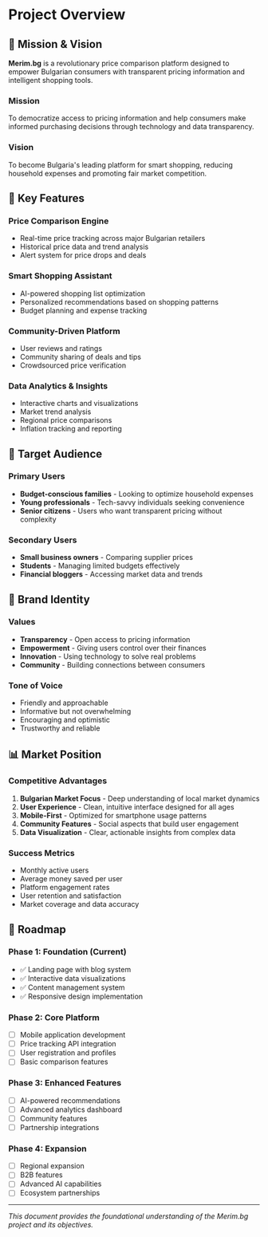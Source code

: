 # Project Overview

## 🎯 Mission & Vision

**Merim.bg** is a revolutionary price comparison platform designed to empower Bulgarian consumers with transparent pricing information and intelligent shopping tools.

### Mission
To democratize access to pricing information and help consumers make informed purchasing decisions through technology and data transparency.

### Vision
To become Bulgaria's leading platform for smart shopping, reducing household expenses and promoting fair market competition.

## 🌟 Key Features

### Price Comparison Engine
- Real-time price tracking across major Bulgarian retailers
- Historical price data and trend analysis
- Alert system for price drops and deals

### Smart Shopping Assistant
- AI-powered shopping list optimization
- Personalized recommendations based on shopping patterns
- Budget planning and expense tracking

### Community-Driven Platform
- User reviews and ratings
- Community sharing of deals and tips
- Crowdsourced price verification

### Data Analytics & Insights
- Interactive charts and visualizations
- Market trend analysis
- Regional price comparisons
- Inflation tracking and reporting

## 👥 Target Audience

### Primary Users
- **Budget-conscious families** - Looking to optimize household expenses
- **Young professionals** - Tech-savvy individuals seeking convenience
- **Senior citizens** - Users who want transparent pricing without complexity

### Secondary Users
- **Small business owners** - Comparing supplier prices
- **Students** - Managing limited budgets effectively
- **Financial bloggers** - Accessing market data and trends

## 🎨 Brand Identity

### Values
- **Transparency** - Open access to pricing information
- **Empowerment** - Giving users control over their finances
- **Innovation** - Using technology to solve real problems
- **Community** - Building connections between consumers

### Tone of Voice
- Friendly and approachable
- Informative but not overwhelming
- Encouraging and optimistic
- Trustworthy and reliable

## 📊 Market Position

### Competitive Advantages
1. **Bulgarian Market Focus** - Deep understanding of local market dynamics
2. **User Experience** - Clean, intuitive interface designed for all ages
3. **Mobile-First** - Optimized for smartphone usage patterns
4. **Community Features** - Social aspects that build user engagement
5. **Data Visualization** - Clear, actionable insights from complex data

### Success Metrics
- Monthly active users
- Average money saved per user
- Platform engagement rates
- User retention and satisfaction
- Market coverage and data accuracy

## 🚀 Roadmap

### Phase 1: Foundation (Current)
- ✅ Landing page with blog system
- ✅ Interactive data visualizations
- ✅ Content management system
- ✅ Responsive design implementation

### Phase 2: Core Platform
- [ ] Mobile application development
- [ ] Price tracking API integration
- [ ] User registration and profiles
- [ ] Basic comparison features

### Phase 3: Enhanced Features
- [ ] AI-powered recommendations
- [ ] Advanced analytics dashboard
- [ ] Community features
- [ ] Partnership integrations

### Phase 4: Expansion
- [ ] Regional expansion
- [ ] B2B features
- [ ] Advanced AI capabilities
- [ ] Ecosystem partnerships

---

*This document provides the foundational understanding of the Merim.bg project and its objectives.*